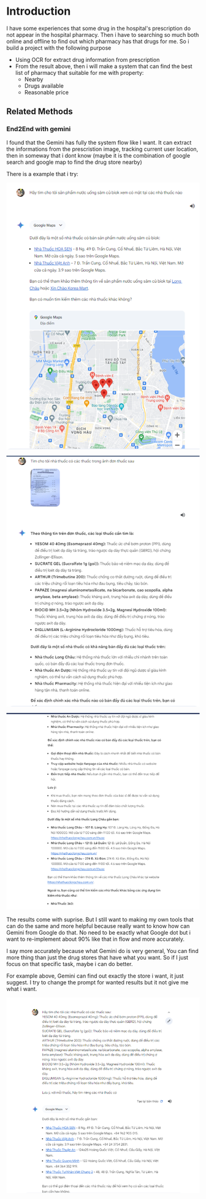 # Introduction

I have some experiences that some drug in the hospital's prescription do not appear in the hospital pharmacy. Then i have to searching so much both online and offline to find out which pharmacy has that drugs for me. So i build a project with the following purpose

- Using OCR for extract drug information from prescription
- From the result above, then i will make a system that can find the best list of pharmacy that suitable for me with property:
    * Nearby
    * Drugs available
    * Reasonable price

## Related Methods

### End2End with gemini

I found that the Gemini has fully the system flow like I want. It can extract the informations from the prescristion image, tracking current user location, then in someway that i dont know (maybe it is the combination of google search and google map to find the drug store nearby)

There is a example that i try:

![](./assets/images/example_e2e_gemini.png)

![](./assets/images/example_e2e_gemini2.png)

![](./assets/images/example_e2e_gemini3.png)

The results come with suprise. But I still want to making my own tools that can do the same and more helpful because really want to know how can Gemini from Google do that. No need to be exactly what Google dot but i want to re-implement about 90% like that in flow and more accurately.

I say more accurately because what Gemini do is very general, You can find more thing than just the drug stores that have what you want. So if I just focus on that specific task, maybe i can do better.

For example above, Gemini can find out exactly the store i want, it just suggest. I try to change the prompt for wanted results but it not give me what i want.

![](./assets/images/example_e2e_gemini4.png)
